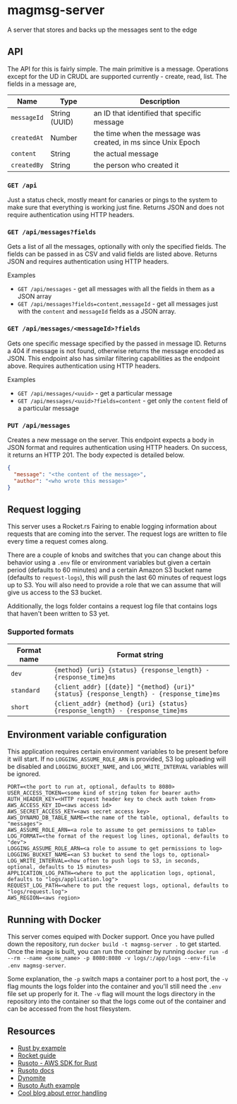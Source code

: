 # magmsg-server

A server that stores and backs up the messages sent to the edge

## API

The API for this is fairly simple. The main primitive is a message. Operations except for the UD in CRUDL are supported currently - create, read, list. The fields in a message are,

| Name        | Type          | Description                                                   |
| ----------- | ------------- | ------------------------------------------------------------- |
| `messageId` | String (UUID) | an ID that identified that specific message                   |
| `createdAt` | Number        | the time when the message was created, in ms since Unix Epoch |
| `content`   | String        | the actual message                                            |
| `createdBy` | String        | the person who created it                                     |

### `GET /api`

Just a status check, mostly meant for canaries or pings to the system to make sure that everything is working just fine. Returns JSON and does not require authentication using HTTP headers.

### `GET /api/messages?fields`

Gets a list of all the messages, optionally with only the specified fields. The fields can be passed in as CSV and valid fields are listed above. Returns JSON and requires authentication using HTTP headers.

Examples

- `GET /api/messages` - get all messages with all the fields in them as a JSON array
- `GET /api/messages?fields=content,messageId` - get all messages just with the `content` and `messageId` fields as a JSON array.

### `GET /api/messages/<messageId>?fields`

Gets one specific message specified by the passed in message ID. Returns a 404 if message is not found, otherwise returns the message encoded as JSON. This endpoint also has similar filtering capabilities as the endpoint above. Requires authentication using HTTP headers.

Examples

- `GET /api/messages/<uuid>` - get a particular message
- `GET /api/messages/<uuid>?fields=content` - get only the `content` field of a particular message

### `PUT /api/messages`

Creates a new message on the server. This endpoint expects a body in JSON format and requires authentication using HTTP headers. On success, it returns an HTTP 201. The body expected is detailed below.

```json
{
  "message": "<the content of the message>",
  "author": "<who wrote this message>"
}
```

## Request logging

This server uses a Rocket.rs Fairing to enable logging information about requests that are coming into the server. The request logs are written to file every time a request comes along.

There are a couple of knobs and switches that you can change about this behavior using a `.env` file or environment variables but given a certain period (defaults to 60 minutes) and a certain Amazon S3 bucket name (defaults to `request-logs`), this will push the last 60 minutes of request logs up to S3. You will also need to provide a role that we can assume that will give us access to the S3 bucket.

Additionally, the logs folder contains a request log file that contains logs that haven't been written to S3 yet.

### Supported formats

| Format name | Format string                                                                            |
| ----------- | ---------------------------------------------------------------------------------------- |
| `dev`       | `{method} {uri} {status} {response_length} - {response_time}ms`                          |
| `standard`  | `{client_addr} [{date}] "{method} {uri}" {status} {response_length} - {response_time}ms` |
| `short`     | `{client_addr} {method} {uri} {status} {response_length} - {response_time}ms`            |

## Environment variable configuration

This application requires certain environment variables to be present before it will start. If no `LOGGING_ASSUME_ROLE_ARN` is provided, S3 log uploading will be disabled and `LOGGING_BUCKET_NAME`, and `LOG_WRITE_INTERVAL` variables will be ignored.

```
PORT=<the port to run at, optional, defaults to 8080>
USER_ACCESS_TOKEN=<some kind of string token for bearer auth>
AUTH_HEADER_KEY=<HTTP request header key to check auth token from>
AWS_ACCESS_KEY_ID=<aws access id>
AWS_SECRET_ACCESS_KEY=<aws secret access key>
AWS_DYNAMO_DB_TABLE_NAME=<the name of the table, optional, defaults to "messages">
AWS_ASSUME_ROLE_ARN=<a role to assume to get permissions to table>
LOG_FORMAT=<the format of the request log lines, optional, defaults to "dev">
LOGGING_ASSUME_ROLE_ARN=<a role to assume to get permissions to log>
LOGGING_BUCKET_NAME=<an S3 bucket to send the logs to, optional>
LOG_WRITE_INTERVAL=<how often to push logs to S3, in seconds, optional, defaults to 15 minutes>
APPLICATION_LOG_PATH=<where to put the application logs, optional, defaults to "logs/application.log">
REQUEST_LOG_PATH=<where to put the request logs, optional, defaults to "logs/request.log">
AWS_REGION=<aws region>
```

## Running with Docker

This server comes equiped with Docker support. Once you have pulled down the repository, run `docker build -t magmsg-server .` to get started. Once the image is built, you can run the container by running `docker run -d --rm --name <some_name> -p 8080:8080 -v logs/:/app/logs --env-file .env magmsg-server`.

Some explanation, the `-p` switch maps a container port to a host port, the `-v` flag mounts the logs folder into the container and you'll still need the `.env` file set up properly for it. The `-v` flag will mount the logs directory in the repository into the container so that the logs come out of the container and can be accessed from the host filesystem.

## Resources

- [Rust by example](https://doc.rust-lang.org/stable/rust-by-example/index.html)
- [Rocket guide](https://rocket.rs/v0.4/guide/introduction/)
- [Rusoto - AWS SDK for Rust](https://github.com/rusoto/rusoto)
- [Rusoto docs](https://www.rusoto.org/index.html)
- [Dynomite](https://github.com/softprops/dynomite)
- [Rusoto Auth example](https://github.com/lucdew/rusoto-example)
- [Cool blog about error handling](https://nick.groenen.me/posts/rust-error-handling/)
